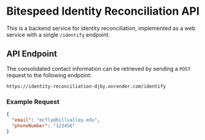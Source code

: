 # Bitespeed Identity Reconciliation API

This is a backend service for identity reconciliation, implemented as a web service with a single `/identify` endpoint.

## API Endpoint

The consolidated contact information can be retrieved by sending a `POST` request to the following endpoint:

`https://identity-reconciliation-djby.onrender.com/identify`

### Example Request

```json
{
  "email": "mcfly@hillvalley.edu",
  "phoneNumber": "123456"
}

